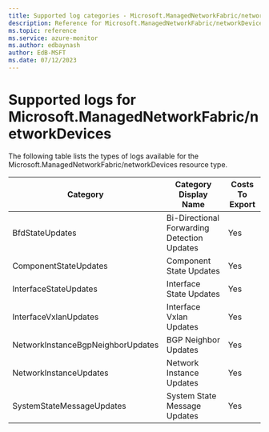 ```yaml
---
title: Supported log categories - Microsoft.ManagedNetworkFabric/networkDevices
description: Reference for Microsoft.ManagedNetworkFabric/networkDevices in Azure Monitor Logs.
ms.topic: reference
ms.service: azure-monitor
ms.author: edbaynash
author: EdB-MSFT
ms.date: 07/12/2023
---
```

# Supported logs for Microsoft.ManagedNetworkFabric/networkDevices  
<!-- Data source : naam-->


  The following table lists the types of logs available for the Microsoft.ManagedNetworkFabric/networkDevices resource type.

|Category|Category Display Name|Costs To Export|
|---|---|---|
|BfdStateUpdates |Bi-Directional Forwarding Detection Updates |Yes |
|ComponentStateUpdates |Component State Updates |Yes |
|InterfaceStateUpdates |Interface State Updates |Yes |
|InterfaceVxlanUpdates |Interface Vxlan Updates |Yes |
|NetworkInstanceBgpNeighborUpdates |BGP Neighbor Updates |Yes |
|NetworkInstanceUpdates |Network Instance Updates |Yes |
|SystemStateMessageUpdates |System State Message Updates |Yes |


<!--Gen Date:  Wed Jul 12 2023 17:59:09 GMT+0300 (Israel Daylight Time)-->